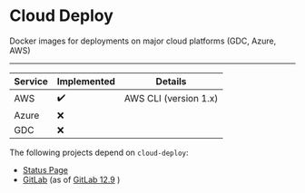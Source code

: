 # Cloud Deploy

Docker images for deployments on major cloud platforms (GDC, Azure, AWS)

---

| Service  | Implemented  |  Details |
|-------|-----|---|
| AWS   | :heavy_check_mark:  | AWS CLI (version 1.x)  |
| Azure | :x:  |   |
| GDC   | :x:  |   |

The following projects depend on `cloud-deploy`:
- [Status Page](https://gitlab.com/gitlab-org/status-page)
- [GitLab](htps://gitlab.com/gitlab-org/gitlab) (as of [GitLab 12.9](https://gitlab.com/gitlab-org/gitlab/issues/2079620) )
